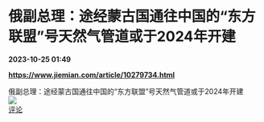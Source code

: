 # 俄副总理：途经蒙古国通往中国的“东方联盟”号天然气管道或于2024年开建

**2023-10-25 01:49**

**https://www.jiemian.com/article/10279734.html**

俄副总理：途经蒙古国通往中国的“东方联盟”号天然气管道或于2024年开建  
![](https://img3.chouti.com/CHOUTI_20231025/E6A60DB0BC524FA3AB0A4C0C82809BC0_W530H530.jpeg)  
[评论](https://m.chouti.com/link/40393534)
